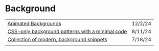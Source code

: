 # Background

|                                                                                                                                            |         |
| ------------------------------------------------------------------------------------------------------------------------------------------ | ------- |
| [Animated Backgrounds](https://app.daily.dev/posts/animated-backgrounds-3eutg5two)                                                         | 12/2/24 |
| [CSS-only background patterns with a minimal code](https://app.daily.dev/posts/css-only-background-patterns-with-a-minimal-code-scl3216ya) | 8/11/24 |
| [Collection of modern, background snippets](https://bg.ibelick.com/)                                                                       | 7/18/24 |
|                                                                                                                                            |         |
